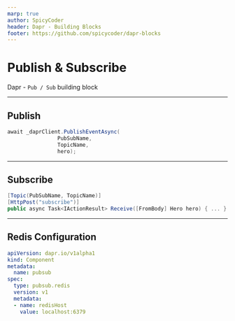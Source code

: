 ```yaml
---
marp: true
author: SpicyCoder
header: Dapr - Building Blocks
footer: https://github.com/spicycoder/dapr-blocks
---
```


# Publish & Subscribe

Dapr - `Pub / Sub` building block

---

## Publish

```cs
await _daprClient.PublishEventAsync(
                PubSubName,
                TopicName,
                hero);
```

---

## Subscribe

```cs
[Topic(PubSubName, TopicName)]
[HttpPost("subscribe")]
public async Task<IActionResult> Receive([FromBody] Hero hero) { ... }
```

---

## Redis Configuration

```yaml
apiVersion: dapr.io/v1alpha1
kind: Component
metadata:
  name: pubsub
spec:
  type: pubsub.redis
  version: v1
  metadata:
  - name: redisHost
    value: localhost:6379
```
